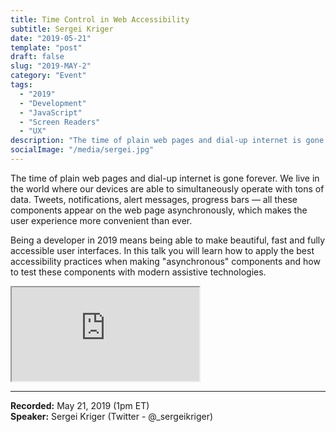 ```yaml
---
title: Time Control in Web Accessibility
subtitle: Sergei Kriger
date: "2019-05-21"
template: "post"
draft: false
slug: "2019-MAY-2"
category: "Event"
tags:
  - "2019"
  - "Development"
  - "JavaScript"
  - "Screen Readers"
  - "UX"
description: "The time of plain web pages and dial-up internet is gone forever. We live in the world where our devices are able to simultaneously operate with tons of data. Tweets, notifications, alert messages, progress bars — all these components appear on the web page asynchronously, which makes the user experience more convenient than ever."
socialImage: "/media/sergei.jpg"
---
```

The time of plain web pages and dial-up internet is gone forever. We live in the world where our devices are able to simultaneously operate with tons of data. Tweets, notifications, alert messages, progress bars — all these components appear on the web page asynchronously, which makes the user experience more convenient than ever.

Being a developer in 2019 means being able to make beautiful, fast and fully accessible user interfaces. In this talk you will learn how to apply the best accessibility practices when making "asynchronous" components and how to test these components with modern assistive technologies.

<iframe title="Time Control in Web Accessibility - Sergei Kriger" src="https://www.youtube.com/embed/LAon5dXO8NY" allow="accelerometer; autoplay; encrypted-media; gyroscope; picture-in-picture" allowfullscreen></iframe>

-----
<b>Recorded:</b> May 21, 2019 (1pm ET)<br>
<b>Speaker:</b> Sergei Kriger (Twitter - @_sergeikriger)